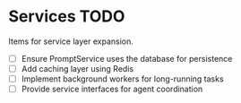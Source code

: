 # Services TODO

Items for service layer expansion.

- [ ] Ensure PromptService uses the database for persistence
- [ ] Add caching layer using Redis
- [ ] Implement background workers for long-running tasks
- [ ] Provide service interfaces for agent coordination
